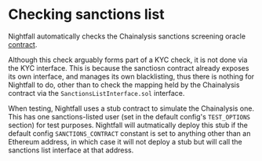 # Checking sanctions list

Nightfall automatically checks the Chainalysis sanctions screening oracle [contract](https://go.chainalysis.com/chainalysis-oracle-docs.html#:~:text=The%20Chainalysis%20oracle%20is%20a,included%20in%20a%20sanctions%20designation).

Although this check arguably forms part of a KYC check, it is not done via the KYC interface. This is because the sanctiosn contract already exposes its own interface, and manages its own blacklisting, thus there is nothing for Nightfall to do, other than to check the mapping held by the Chainalysis contract via the `SanctionsListInterface.sol` interface.

When testing, Nightfall uses a stub contract to simulate the Chainalysis one.  This has one sanctions-listed user (set in the default config's `TEST_OPTIONS` section) for test purposes. Nightfall will autmatically deploy this stub if the default config `SANCTIONS_CONTRACT` constant is set to anything other than an Ethereum address, in which case it will not deploy a stub but will call the sanctions list interface at that address.


